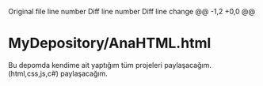 Original file line number	Diff line number	Diff line change
@@ -1,2 +0,0 @@
# MyDepository/AnaHTML.html
Bu depomda kendime ait yaptığım tüm projeleri paylaşacağım. (html,css,js,c#) paylaşacağım.
